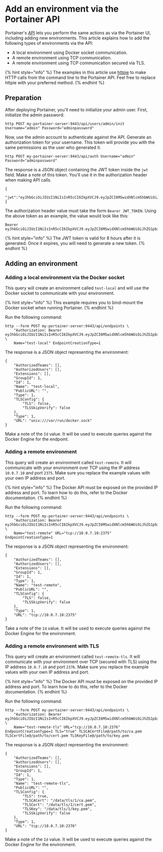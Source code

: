 # Add an environment via the Portainer API

Portainer's [API](../../../api/docs.md) lets you perform the same actions as via the Portainer UI, including adding new environments. This article explains how to add the following types of environments via the API:

* A local environment using Docker socket communication.
* A remote environment using TCP communication.
* A remote environment using TCP communication secured via TLS.

{% hint style="info" %}
The examples in this article use [httpie](https://httpie.io/) to make HTTP calls from the command line to the Portainer API. Feel free to replace httpie with your preferred method.
{% endhint %}

## Preparation

After deploying Portainer, you'll need to initialize your admin user. First, initialize the admin password:

```
http POST my-portainer-server:9443/api/users/admin/init Username="admin" Password="adminpassword"
```

Now, use the admin account to authenticate against the API. Generate an authorization token for your username. This token will provide you with the same permissions as the user who generated it.

```
http POST my-portainer-server:9443/api/auth Username="admin" Password="adminpassword"
```

The response is a JSON object containing the JWT token inside the `jwt` field. Make a note of this token. You'll use it in the authorization header when making API calls.

```
{
  "jwt":"eyJhbGciOiJIUzI1NiIsInR5cCI6IkpXVCJ9.eyJpZCI6MSwidXNlcm5hbWUiOiJhZG1pbiIsInJvbGUiOjEsImV4cCI6MTQ5OTM3NjE1NH0.NJ6vE8FY1WG6jsRQzfMqeatJ4vh2TWAeeYfDhP71YEE"
}
```

The authorization header value must take the form `Bearer JWT_TOKEN`. Using the above token as an example, the value would look like this:

```
Bearer eyJhbGciOiJIUzI1NiIsInR5cCI6IkpXVCJ9.eyJpZCI6MSwidXNlcm5hbWUiOiJhZG1pbiIsInJvbGUiOjEsImV4cCI6MTQ5OTM3NjE1NH0.NJ6vE8FY1WG6jsRQzfMqeatJ4vh2TWAeeYfDhP71YEE
```

{% hint style="info" %}
The JWT token is valid for 8 hours after it is generated. Once it expires, you will need to generate a new token.
{% endhint %}

## Adding an environment

### Adding a local environment via the Docker socket <a href="#local-endpoint-via-the-docker-socket" id="local-endpoint-via-the-docker-socket"></a>

This query will create an environment called `test-local` and will use the Docker socket to communicate with your environment.

{% hint style="info" %}
This example requires you to bind-mount the Docker socket when running Portainer.
{% endhint %}

Run the following command:

```
http --form POST my-portainer-server:9443/api/endpoints \
    "Authorization: Bearer eyJhbGciOiJIUzI1NiIsInR5cCI6IkpXVCJ9.eyJpZCI6MSwidXNlcm5hbWUiOiJhZG1pbiIsInJvbGUiOjEsImV4cCI6MTQ5OTM3NjE1NH0.NJ6vE8FY1WG6jsRQzfMqeatJ4vh2TWAeeYfDhP71YEE" \
    Name="test-local" EndpointCreationType=1
```

The response is a JSON object representing the environment:

```
{
    "AuthorizedTeams": [], 
    "AuthorizedUsers": [], 
    "Extensions": [], 
    "GroupId": 1, 
    "Id": 1, 
    "Name": "test-local", 
    "PublicURL": "",
    "Type": 1,
    "TLSConfig": {
        "TLS": false, 
        "TLSSkipVerify": false
    }, 
    "Type": 1, 
    "URL": "unix:///var/run/docker.sock"
}
```

Make a note of the `Id` value. It will be used to execute queries against the Docker Engine for the endpoint.

### Adding a remote environment <a href="#remote-endpoint" id="remote-endpoint"></a>

This query will create an environment called `test-remote`. It will communicate with your environment over TCP using the IP address `10.0.7.10` and port `2375`. Make sure you replace the example values with your own IP address and port.

{% hint style="info" %}
The Docker API must be exposed on the provided IP address and port. To learn how to do this, refer to the Docker documentation.
{% endhint %}

Run the following command:

```
http --form POST my-portainer-server:9443/api/endpoints \
    "Authorization: Bearer eyJhbGciOiJIUzI1NiIsInR5cCI6IkpXVCJ9.eyJpZCI6MSwidXNlcm5hbWUiOiJhZG1pbiIsInJvbGUiOjEsImV4cCI6MTQ5OTM3NjE1NH0.NJ6vE8FY1WG6jsRQzfMqeatJ4vh2TWAeeYfDhP71YEE" \
    Name="test-remote" URL="tcp://10.0.7.10:2375" EndpointCreationType=1
```

The response is a JSON object representing the environment:

```
{
    "AuthorizedTeams": [], 
    "AuthorizedUsers": [], 
    "Extensions": [], 
    "GroupId": 1, 
    "Id": 1, 
    "Type": 1,
    "Name": "test-remote", 
    "PublicURL": "", 
    "TLSConfig": {
        "TLS": false, 
        "TLSSkipVerify": false
    }, 
    "Type": 1, 
    "URL": "tcp://10.0.7.10:2375"
}
```

Take a note of the `Id` value. It will be used to execute queries against the Docker Engine for the environment.

### Adding a remote environment with TLS <a href="#remote-endpoint-secured-using-tls" id="remote-endpoint-secured-using-tls"></a>

This query will create an environment called `test-remote-tls`. It will communicate with your environment over TCP (secured with TLS) using the IP address `10.0.7.10` and port `2376`. Make sure you replace the example values with your own IP address and port.

{% hint style="info" %}
The Docker API must be exposed on the provided IP address and port. To learn how to do this, refer to the Docker documentation.
{% endhint %}

Run the following command:

```
http --form POST my-portainer-server:9443/api/endpoints \
    "Authorization: Bearer eyJhbGciOiJIUzI1NiIsInR5cCI6IkpXVCJ9.eyJpZCI6MSwidXNlcm5hbWUiOiJhZG1pbiIsInJvbGUiOjEsImV4cCI6MTQ5OTM3NjE1NH0.NJ6vE8FY1WG6jsRQzfMqeatJ4vh2TWAeeYfDhP71YEE" \
    Name="test-remote-tls" URL="tcp://10.0.7.10:2376" EndpointCreationType=1 TLS="true" TLSCACertFile@/path/to/ca.pem TLSCertFile@/path/to/cert.pem TLSKeyFile@/path/to/key.pem
```

The response is a JSON object representing the environment:

```
{
    "AuthorizedTeams": [], 
    "AuthorizedUsers": [], 
    "Extensions": [], 
    "GroupId": 1, 
    "Id": 1, 
    "Type": 1,
    "Name": "test-remote-tls", 
    "PublicURL": "", 
    "TLSConfig": {
        "TLS": true, 
        "TLSCACert": "/data/tls/1/ca.pem", 
        "TLSCert": "/data/tls/1/cert.pem", 
        "TLSKey": "/data/tls/1/key.pem", 
        "TLSSkipVerify": false
    }, 
    "Type": 1, 
    "URL": "tcp://10.0.7.10:2376"
}
```

Make a note of the `Id` value. It will be used to execute queries against the Docker Engine for the environment.
